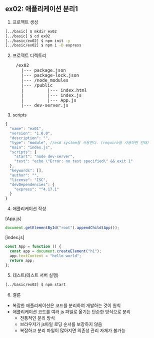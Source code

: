 ## ex02: 애플리케이션 분리1

1. 프로젝트 생성

```bash
[../basic] $ mkdir ex02
[../basic] $ cd ex02
[../basic/ex02] $ npm init -y
[../basic/ex02] $ npm i -D express

```

2. 프로젝트 디렉토리

<pre>
    /ex02
      |--- package.json
      |--- package-lock.json
      |--- /node_modules
      |--- /public
      |         |--- index.html
      |         |--- index.js
      |         |--- App.js
      |--- dev-server.js
</pre>

3. scripts

```javascript
{
  "name": "ex01",
  "version": "1.0.0",
  "description": "",
  "type": "module", //es6 system을 사용한다. (require을 사용하면 안돼)
  "main": "index.js",
  "scripts": {
    "start": "node dev-server",
    "test": "echo \"Error: no test specified\" && exit 1"
  },
  "keywords": [],
  "author": "",
  "license": "ISC",
  "devDependencies": {
    "express": "^4.17.1"
  }
}
```

4. 애플리케이션 작성

[App.js]

```javascript
document.getElementById("root").appendChild(App());
```

[index.js]

```javascript
const App = function () {
  const app = document.createElement("h1");
  app.textContent = "hello world";
  return app;
};
```

5. 테스트(테스트 서버 실행)

```bash
[../basic/ex02] $ npm start
```

6. 결론

- 복잡한 애플리케이션은 코드를 분리하여 개발하는 것이 원칙
- 애플리케이션 코드를 여러 js 파일로 옮기는 단순한 방식으로 분리
  - 전통적인 분리 방식
  - 브라우저가 js파일 로딩 순서를 보장하지 않음
  - 복잡하고 분리 파일이 많아지면 의존성 관리 자체가 불가능
